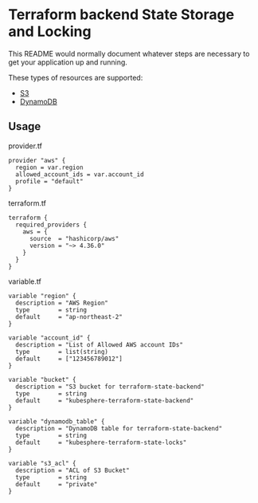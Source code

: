 # Terraform backend State Storage and Locking #

This README would normally document whatever steps are necessary to get your application up and running.

These types of resources are supported:

* [S3](https://registry.terraform.io/providers/hashicorp/aws/latest/docs/resources/s3_bucket)
* [DynamoDB](https://registry.terraform.io/providers/hashicorp/aws/latest/docs/resources/dynamodb_table)

## Usage

provider.tf
```hcl
provider "aws" {
  region = var.region
  allowed_account_ids = var.account_id
  profile = "default"
}
```

terraform.tf
```hcl
terraform {
  required_providers {
    aws = {
      source  = "hashicorp/aws"
      version = "~> 4.36.0"
    }
  }
}
```

variable.tf
```hcl
variable "region" {
  description = "AWS Region"
  type        = string
  default     = "ap-northeast-2"
}

variable "account_id" {
  description = "List of Allowed AWS account IDs"
  type        = list(string)
  default     = ["123456789012"]
}

variable "bucket" {
  description = "S3 bucket for terraform-state-backend"
  type        = string
  default     = "kubesphere-terraform-state-backend"
}

variable "dynamodb_table" {
  description = "DynamoDB table for terraform-state-backend"
  type        = string
  default     = "kubesphere-terraform-state-locks"
}

variable "s3_acl" {
  description = "ACL of S3 Bucket"
  type        = string
  default     = "private"
}
```
